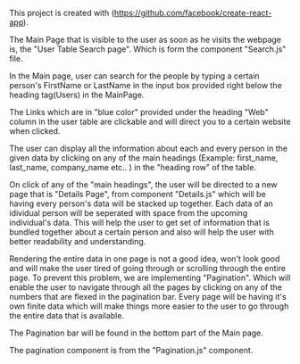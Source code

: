 This project is created with (https://github.com/facebook/create-react-app).

The Main Page that is visible to the user as soon as he visits the webpage is, the "User Table Search page". Which is form the component "Search.js" file.

In the Main page, user can search for the people by typing a certain person's FirstName or LastName in the input box provided right below the heading tag(Users) in the MainPage.

The Links which are in "blue color" provided under the heading "Web" column in the user table are clickable and will direct you to a certain website when clicked.

The user can display all the information about each and every person in the given data by clicking on any of the  main headings
(Example: first_name, last_name, company_name etc.. ) in the "heading row" of the table. 

On click of any of the "main headings", the user will be directed to a new page that is "Details Page", from component "Details.js" which will be having every person's data will be stacked up together. Each data of an idividual person will be seperated with space from the upcoming individual's data. This will help the user to get set of information that is bundled together about a certain person and also will help the user with better readability and understanding.

Rendering the entire data in one page is not a good idea, won't look good and will make the user tired of going through or scrolling through the entire page. To prevent this problem, we are implementing "Pagination". Which will enable the user to navigate through all the pages by clicking on any of the numbers that are flexed in the pagination bar. Every page will be having it's own finite data which will make things more easier to the user to go through the entire data that is available.

The Pagination bar will be found in the bottom part of the Main page.

The pagination component is from the "Pagination.js" component.
